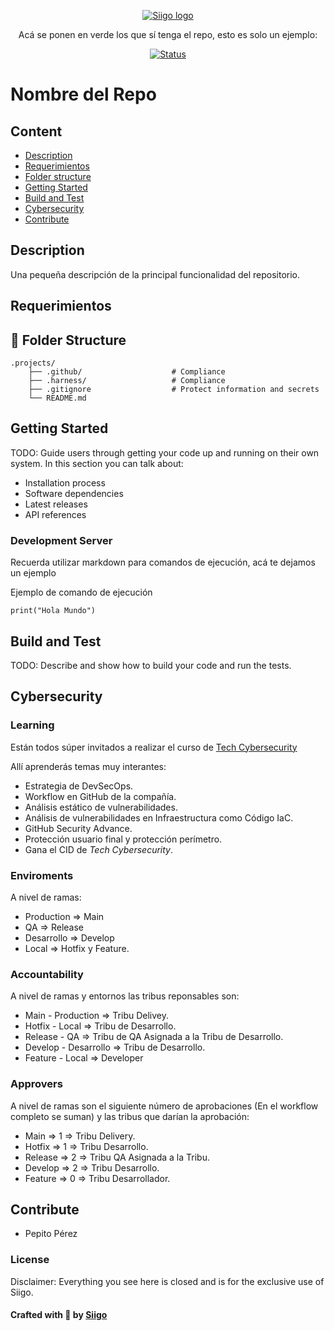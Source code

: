 <p align="center">
  <a href="" rel="noopener">
 <img src="https://www.siigo.com/wp-content/uploads/2019/05/Logo-Siigo.png" alt="Siigo logo"></a>
</p>

<div align="center">

Acá se ponen en verde los que sí tenga el repo, esto es solo un ejemplo:

[![Status](https://img.shields.io/badge/status-active-success.svg)]()

</div>

# Nombre del Repo

## Content

- [Description](#description)
- [Requerimientos](#requerimientos)
- [Folder structure](#coreComponents)
- [Getting Started](#getting-started)
- [Build and Test](#build-and-test)
- [Cybersecurity](#cybersecurity)
- [Contribute](#contribute)

## Description

Una pequeña descripción de la principal funcionalidad del repositorio.


## Requerimientos


## 📂 Folder Structure


    .projects/
        ├── .github/                    # Compliance
        ├── .harness/                   # Compliance
        ├── .gitignore                  # Protect information and secrets
        └── README.md    


## Getting Started

TODO: Guide users through getting your code up and running on their own system. In this section you can talk about:

- Installation process
- Software dependencies
- Latest releases
- API references


### Development Server

Recuerda utilizar markdown para comandos de ejecución, acá te dejamos un ejemplo

Ejemplo de comando de ejecución
```
print("Hola Mundo")
```


## Build and Test

TODO: Describe and show how to build your code and run the tests.


## Cybersecurity

### Learning 

Están todos súper invitados a realizar el curso de [Tech Cybersecurity](https://siigomoodle.siigo.com/course/view.php?id=324)

Allí aprenderás temas muy interantes:

- Estrategia de DevSecOps.
- Workflow en GitHub de la compañía.
- Análisis estático de vulnerabilidades.
- Análisis de vulnerabilidades en Infraestructura como Código IaC.
- GitHub Security Advance.
- Protección usuario final y protección perímetro.
- Gana el CID de _Tech Cybersecurity_.


### Enviroments

A nivel de ramas:

- Production => Main
- QA => Release
- Desarrollo => Develop 
- Local => Hotfix y Feature.


### Accountability

A nivel de ramas y entornos las tribus reponsables son:

- Main - Production => Tribu Delivey.
- Hotfix - Local => Tribu de Desarrollo.
- Release - QA => Tribu de QA Asignada a la Tribu de Desarrollo.
- Develop - Desarrollo => Tribu de Desarrollo.
- Feature - Local => Developer


### Approvers

A nivel de ramas son el siguiente número de aprobaciones (En el workflow completo se suman) y las tribus que darían la aprobación:

- Main => 1 => Tribu Delivery.
- Hotfix => 1 => Tribu Desarrollo.
- Release => 2 => Tribu QA Asignada a la Tribu.
- Develop => 2 => Tribu Desarrollo.
- Feature => 0 => Tribu Desarrollador.


## Contribute

- Pepito Pérez


### License
Disclaimer: Everything you see here is closed and is for the exclusive use of Siigo.


#### Crafted with 💙 by [Siigo](https://www.siigo.com/)
